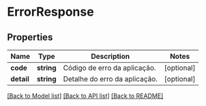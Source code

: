 # ErrorResponse

## Properties
Name | Type | Description | Notes
------------ | ------------- | ------------- | -------------
**code** | **string** | Código de erro da aplicação. | [optional] 
**detail** | **string** | Detalhe do erro da aplicação. | [optional] 

[[Back to Model list]](../README.md#documentation-for-models) [[Back to API list]](../README.md#documentation-for-api-endpoints) [[Back to README]](../README.md)


